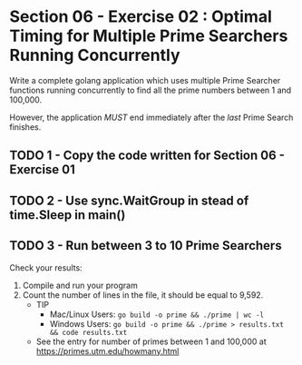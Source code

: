 # Section 06 - Exercise 02 : Optimal Timing for Multiple Prime Searchers Running Concurrently

Write a complete golang application which uses multiple Prime Searcher
functions running concurrently to find all the prime numbers between 1 and 100,000.

However, the application _MUST_ end immediately after the _last_ Prime Search finishes.

## TODO 1 - Copy the code written for Section 06 - Exercise 01

## TODO 2 - Use sync.WaitGroup in stead of time.Sleep in main()

## TODO 3 - Run between 3 to 10 Prime Searchers

Check your results:

1. Compile and run your program
2. Count the number of lines in the file, it should be equal to 9,592.
    * TIP
        * Mac/Linux Users: `go build -o prime && ./prime | wc -l`
        * Windows Users: `go build -o prime && ./prime > results.txt && code results.txt`
    * See the entry for number of primes between 1 and 100,000 at https://primes.utm.edu/howmany.html
